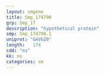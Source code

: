 ```yaml
---
layout: smgene
title: Smp_174790
grp: Smp_17
description: "hypothetical protein"
smp: Smp_174790.1
uniprot: "G4VGZ0"
length:   174
cdd: "ns"
kk: ns
categories: sm
---
```

